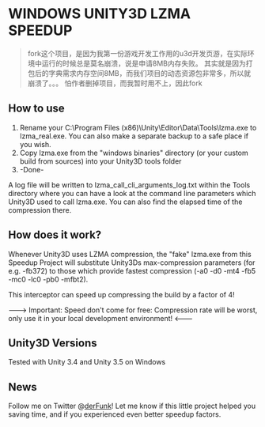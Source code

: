 WINDOWS UNITY3D LZMA SPEEDUP
=============================
>   fork这个项目，是因为我第一份游戏开发工作用的u3d开发页游，在实际环境中运行的时候总是莫名崩溃，说是申请8MB内存失败。
    其实就是因为打包后的字典需求内存空间8MB，而我们项目的动态资源包非常多，所以就崩溃了。。。
    怕作者删掉项目，而我暂时用不上，因此fork

How to use
----------
1. Rename your C:\Program Files (x86)\Unity\Editor\Data\Tools\lzma.exe to lzma_real.exe. You can also make a separate backup to a safe place if you wish.
2. Copy lzma.exe from the "windows binaries" directory (or your custom build from sources) into your Unity3D tools folder
3. -Done-

A log file will be written to lzma_call_cli_arguments_log.txt within the Tools directory where you can have a look at the command line parameters which Unity3D used to call lzma.exe. You can also find the elapsed time of the compression there.

How does it work?
-----------------
Whenever Unity3D uses LZMA compression, the "fake" lzma.exe from this Speedup Project will substitute Unity3Ds max-compression parameters (for e.g. -fb372) to those which provide fastest compression (-a0 -d0 -mt4 -fb5 -mc0 -lc0 -pb0 -mfbt2).

This interceptor can speed up compressing the build by a factor of 4!

---> Important: Speed don't come for free: Compression rate will be worst, only use it in your local development environment! <---

Unity3D Versions
----------------------------
Tested with Unity 3.4 and Unity 3.5 on Windows

News
----
Follow me on Twitter @[derFunk]! Let me know if this little project helped you saving time, and if you experienced even better speedup factors.

[derFunk]: http://twitter.com/derFunk
